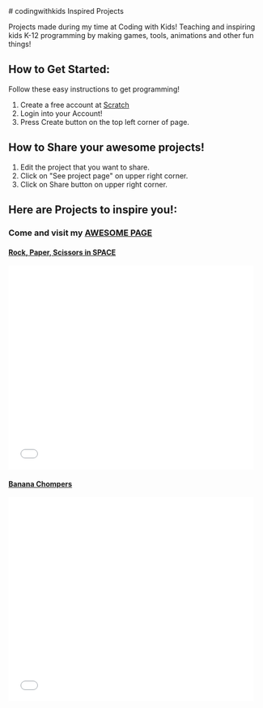 
<head>
    <link rel="shortcut icon" href="images/scratch.ico">
</head>
# codingwithkids Inspired Projects

Projects made during my time at Coding with Kids! Teaching and inspiring kids K-12 programming by making games, tools, animations and other fun things!

## How to Get Started:
Follow these easy instructions to get programming!
1. Create a free account at [Scratch](https://scratch.mit.edu/)
2. Login into your Account!
3. Press Create button on the top left corner of page.

## How to Share your awesome projects!
1. Edit the project that you want to share.
2. Click on "See project page" on upper right corner.
3. Click on Share button on upper right corner.

## Here are Projects to inspire you!:

### Come and visit my [AWESOME PAGE](https://scratch.mit.edu/users/stevenngo36/)

#### [Rock, Paper, Scissors in SPACE](https://scratch.mit.edu/projects/245497975/)

<iframe allowtransparency="true" width="485" height="402" src="//scratch.mit.edu/projects/embed/245497975/?autostart=false" frameborder="0" allowfullscreen="true"></iframe>
    
#### [Banana Chompers](https://scratch.mit.edu/projects/203036842/)
<iframe allowtransparency="true" width="485" height="402" src="//scratch.mit.edu/projects/embed/203036842/?autostart=false" frameborder="0" allowfullscreen></iframe>
    
